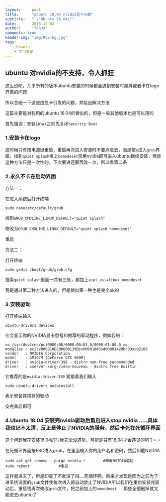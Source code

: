 ```yaml
---
layout:     post
title:      "ubuntu 18.04 nvidia显卡问题"
subtitle:   " \"Ubuntu 18.04\""
date:       2018-12-03
author:     "TanJX"
comments: true
header-img: "img/ROS-bg.jpg"
tags:
    -Ubuntu
    - 学习笔记
---
```


## ubuntu 对nvidia的不支持，令人抓狂

这么说吧，几乎所有的版本ubuntu安装的时候都会遇到安装时黑屏或者卡在logo界面的问题

所以总结一下这些由显卡引发的问题，并给出解决方法

这篇主要是对我用的ubuntu 18.04的做出的，但是一般其他版本也是可以用的

首先强调：安装Linux之前先关闭```Security Boot```

### 1.安装卡在logo

这时候只有按电源键重启，重启再次进入安装时不要点进去，而是按```e```进入```grub```界面，找到```quiet splash```填上```nomodeset```禁用nvidia即可进入ubuntu继续安装，但是这种方法只是一次性的，下次要进还要再改一次，所以看第二条

### 2.永久不卡在启动界面

方法一：

在进入系统后打开终端

```
sudo nano/etc/default/grub
```

找到```GRUB_CMDLINE_LINUX_DEFAULT="quiet splash"```

修改为```GRUB_CMDLINE_LINUX_DEFAULT="quiet splash nomodeset"```

重启

方法二：

打开终端

```
sudo gedit /boot/grub/grub.cfg
```

搜索```quiet splash```里面一共有三处，都加上```acpi_osi=linux nomodeset```

我是通过第二种方法进入的，但是貌似第一种也是完全ok的

### 3.安装驱动

打开终端输入

```
ubuntu-drivers devices
```

它会显示你的NVIDIA显卡型号和推荐的驱动程序，例如我的：

```
== /sys/devices/pci0000:00/0000:00:01.0/0000:01:00.0 ==
modalias : pci:v000010DEd0000139Bsv00001043sd00001420bc03sc02i00
vendor   : NVIDIA Corporation
model    : GM107M [GeForce GTX 960M]
driver   : nvidia-driver-390 - distro non-free recommended
driver   : xserver-xorg-video-nouveau - distro free builtin
```

它推荐的是```nvidia-driver-390```
紧接着我们输入

```
sudo ubuntu-drivers autoinstall
```

表示安装其推荐的驱动

安完重启即可

### 4.Ubuntu 18.04 安装完nvidia驱动后重启进入stop nvidia .....具体我也记不太清，反正是停止了NVIDIA的服务，然后卡死在死循环界面

这个问题我在安装16.04的时候完全没遇见，可能是只有18.04才会遇见的吧？=.=

在死循环界面按ESC进入grub，在里面输入你的用户名和密码，然后卸载NVIDIA

```
sudo apt-get remove --purge nvidia-*        #卸载NVIDIA驱动
sudo reboot             #重启
```

这样就进去了，但是卸载了不就没了吗....死循环啊，后来才发现是因为之前为了进系统设置的```grub```文件使每次进入都自动禁止了NVIDIA所以我们在重新安装完驱动后，重启钱再次修改```grub```文件，把之前加上的```nomodeset	```那些全部删掉就又能进去ubuntu了